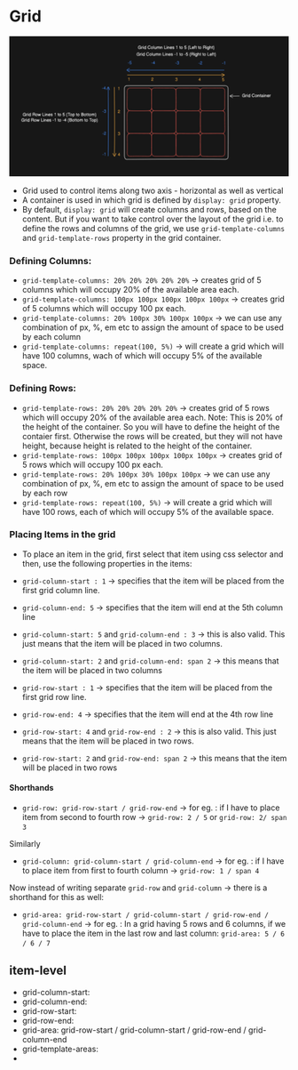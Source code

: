 # Grid

![My Image](./gridImage.png)

- Grid used to control items along two axis - horizontal as well as vertical
- A container is used in which grid is defined by `display: grid` property.
- By default, `display: grid` will create columns and rows, based on the content. But if you want to take control over the layout of the grid i.e. to define the rows and columns of the grid, we use `grid-template-columns` and `grid-template-rows` property in the grid container.

### Defining Columns:

- `grid-template-columns: 20% 20% 20% 20% 20%` -> creates grid of 5 columns which will occupy 20% of the available area each.
- `grid-template-columns: 100px 100px 100px 100px 100px` -> creates grid of 5 columns which will occupy 100 px each.
- `grid-template-columns: 20% 100px 30% 100px 100px` -> we can use any combination of px, %, em etc to assign the amount of space to be used by each column
- `grid-template-columns: repeat(100, 5%)` -> will create a grid which will have 100 columns, wach of which will occupy 5% of the available space.

### Defining Rows:

- `grid-template-rows: 20% 20% 20% 20% 20%` -> creates grid of 5 rows which will occupy 20% of the available area each. Note: This is 20% of the height of the container. So you will have to define the height of the contaier first. Otherwise the rows will be created, but they will not have height, because height is related to the height of the container.
- `grid-template-rows: 100px 100px 100px 100px 100px` -> creates grid of 5 rows which will occupy 100 px each.
- `grid-template-rows: 20% 100px 30% 100px 100px` -> we can use any combination of px, %, em etc to assign the amount of space to be used by each row
- `grid-template-rows: repeat(100, 5%)` -> will create a grid which will have 100 rows, each of which will occupy 5% of the available space.

### Placing Items in the grid

- To place an item in the grid, first select that item using css selector and then, use the following properties in the items:

- `grid-column-start : 1` -> specifies that the item will be placed from the first grid column line.
- `grid-column-end: 5` -> specifies that the item will end at the 5th column line
- `grid-column-start: 5` and `grid-column-end : 3` -> this is also valid. This just means that the item will be placed in two columns.
- `grid-column-start: 2` and `grid-column-end: span 2` -> this means that the item will be placed in two columns



- `grid-row-start : 1` -> specifies that the item will be placed from the first grid row line.
- `grid-row-end: 4` -> specifies that the item will end at the 4th row line
- `grid-row-start: 4` and `grid-row-end : 2` -> this is also valid. This just means that the item will be placed in two rows.
- `grid-row-start: 2` and `grid-row-end: span 2` -> this means that the item will be placed in two rows

#### Shorthands

- `grid-row: grid-row-start / grid-row-end` -> for eg. : if I have to place item from second to fourth row -> `grid-row: 2 / 5` or `grid-row: 2/ span 3`

Similarly

- `grid-column: grid-column-start / grid-column-end` -> for eg. : if I have to place item from first to fourth column -> `grid-row: 1 / span 4`

Now instead of writing separate `grid-row` and `grid-column` -> there is a shorthand for this as well:

- `grid-area: grid-row-start / grid-column-start / grid-row-end / grid-column-end` -> for eg. : In a grid having 5 rows and 6 columns, if we have to place the item in the last row and last column: `grid-area: 5 / 6 / 6 / 7`
## item-level

- grid-column-start:
- grid-column-end:
- grid-row-start:
- grid-row-end:
- grid-area: grid-row-start / grid-column-start / grid-row-end / grid-column-end
- grid-template-areas:
-
